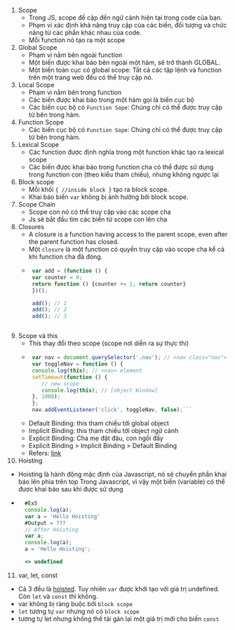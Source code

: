 1. Scope
   + Trong JS, scope đề cập đến ngữ cảnh hiện tại trong code của bạn.
   + Phạm vi xác định khả năng truy cập của các biến, đối tượng và chức năng từ các phần khác nhau của code.
   + Mỗi function nó tạo ra một scope
2. Global Scope
   + Phạm vi nằm bên ngoài function
   + Một biến được khai báo bên ngoài một hàm, sẽ trở thành GLOBAL.
   + Một biến toàn cục có global scope: Tất cả các tập lệnh và function trên một trang web đều có thể truy cập nó.
3. Local Scope
   + Phạm vi nằm bên trong function
   + Các biến được khai báo trong một hàm gọi là biến cục bộ
   + Các biến cục bộ có ```Function Sope```: Chúng chỉ có thể được truy cập từ bên trong hàm.
4. Function Scope
   + Các biến cục bộ có ```Function Sope```: Chúng chỉ có thể được truy cập từ bên trong hàm.
5. Lexical Scope
   + Các function được định nghĩa trong một function khác tạo ra lexical scope
   + Các biến được khai báo trong function cha có thể được sử dụng trong function con (theo kiểu tham chiếu), nhưng không ngược lại
6. Block scope
   + Mỗi khối ```{ //inside block }``` tạo ra block scope.
   + Khai báo biến ```var``` không bị ảnh hưởng bởi block scope.
7. Scope Chain
   + Scope con nó có thể truy cập vào các scope cha
   + Js sẽ bắt đầu tìm các biến từ scope con lên cha
8. Closures
   + A closure is a function having access to the parent scope, even after the parent function has closed.
   + Một ```closure``` là một function có quyền truy cập vào scope cha kể cả khi function cha đã đóng.
   + ```js
      var add = (function () {
      var counter = 0;
      return function () {counter += 1; return counter}
      })();

      add(); // 1
      add(); // 2
      add(); // 3
   ```
9. Scope và this
   + This thay đổi theo scope (scope nơi diễn ra sự thực thi)
   + ```js
      var nav = document.querySelector('.nav'); // <nav class="nav">
      var toggleNav = function () {
      console.log(this); // <nav> element
      setTimeout(function () {
         // new scope
         console.log(this); // [object Window]
      }, 1000);
      };
      nav.addEventListener('click', toggleNav, false);```

   + Default Binding: this tham chiếu tới global object
   + Implicit Binding: this tham chiếu tới object ngữ cảnh
   + Explicit Binding: Cha mẹ đặt đâu, con ngồi đấy
   +  Explicit Binding > Implicit Binding > Default Binding
   + Refers: [link](https://viblo.asia/p/ban-ve-js-lam-the-nao-de-xac-dinh-this-GrLZDb1O5k0)
10. Hoisting
  +  Hoisting là hành động mặc định của Javascript, nó sẽ chuyển phần khai báo lên phía trên top Trong Javascript, vì vậy một biến (variable) có thể được khai báo sau khi được sử dụng

  + ```javascript
      #Ex5
      console.log(a);
      var a = 'Hello Hoisting'
      #Output = ???
      // After Hoisting
      var a;
      console.log(a);
      a = 'Hello Hoisting';

      => undefined
      ```

11. var, let, const
   + Cả 3 đều là [hoisted](https://viblo.asia/p/hoisting-javascript-WAyK8RmmlxX). Tuy nhiên ```var``` được khởi tạo với giá trị undefined. Còn ```let``` và ```const``` thì không.
   + var không bị ràng buộc bới ```block scope```
   + ```let``` tương tự ```var``` nhưng nó có ```block scope```
   + tương tự let nhưng không thể tái gán lại một giá trị mới cho biến ```const```
